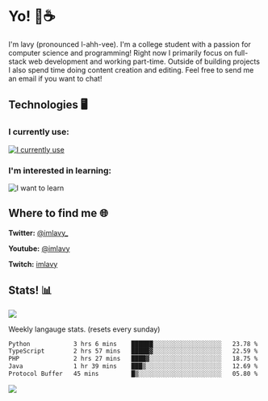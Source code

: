 # Yo! 🦊☕

I'm lavy (pronounced l-ahh-vee). I'm a college student with a passion for computer science and programming! Right now I primarily focus on full-stack web development and working part-time. Outside of building projects I also spend time doing content creation and editing. Feel free to send me an email if you want to chat!


## Technologies 🖥️

### I currently use:
[![I currently use](https://skillicons.dev/icons?i=ts,react,nextjs,nodejs,python,django,svelte,aws,emotion,electron,vite,styledcomponents,vercel,figma,github,vscode,mongo,docker,linux,ps,pr,ae&perline=8)](https://skillicons.dev)
### I'm interested in learning:
![I want to learn](https://skillicons.dev/icons?i=graphql,apollo,nginx,redis,threejs,supabase,astro&perline=8)

## Where to find me 🌐

**Twitter:** [@imlavy_](https://twitter.com/@imlavy_)

**Youtube:** [@imlavy](https://youtube.com/@imlavy)

**Twitch:** [imlavy](https://twitch.tv/imlavy)

## Stats! 📊
[![](https://visitcount.itsvg.in/api?id=lavyyy&icon=0&color=11)](https://visitcount.itsvg.in)

Weekly langauge stats. (resets every sunday)
<!--START_SECTION:waka-->

```txt
Python            3 hrs 6 mins    ██████░░░░░░░░░░░░░░░░░░░   23.78 %
TypeScript        2 hrs 57 mins   █████▓░░░░░░░░░░░░░░░░░░░   22.59 %
PHP               2 hrs 27 mins   ████▓░░░░░░░░░░░░░░░░░░░░   18.75 %
Java              1 hr 39 mins    ███▒░░░░░░░░░░░░░░░░░░░░░   12.69 %
Protocol Buffer   45 mins         █▒░░░░░░░░░░░░░░░░░░░░░░░   05.80 %
```

<!--END_SECTION:waka-->

![](https://github-readme-stats.vercel.app/api?username=lavyyy&theme=midnight-purple&hide_border=true&include_all_commits=true&count_private=true)

